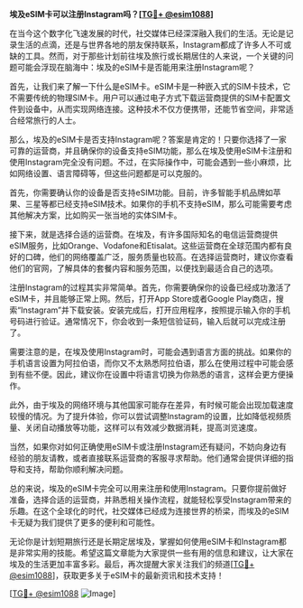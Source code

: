 **埃及eSIM卡可以注册Instagram吗？[[TG💪+ @esim1088](https://t.me/s/esim1088)]**

在当今这个数字化飞速发展的时代，社交媒体已经深深融入我们的生活。无论是记录生活的点滴，还是与世界各地的朋友保持联系，Instagram都成了许多人不可或缺的工具。然而，对于那些计划前往埃及旅行或长期居住的人来说，一个关键的问题可能会浮现在脑海中：埃及的eSIM卡是否能用来注册Instagram呢？

首先，让我们来了解一下什么是eSIM卡。eSIM卡是一种嵌入式的SIM卡技术，它不需要传统的物理SIM卡。用户可以通过电子方式下载运营商提供的SIM卡配置文件到设备中，从而实现网络连接。这种技术不仅方便携带，还能节省空间，非常适合经常旅行的人士。

那么，埃及的eSIM卡是否支持Instagram呢？答案是肯定的！只要你选择了一家可靠的运营商，并且确保你的设备支持eSIM功能，那么在埃及使用eSIM卡注册和使用Instagram完全没有问题。不过，在实际操作中，可能会遇到一些小麻烦，比如网络设置、语言障碍等，但这些问题都是可以克服的。

首先，你需要确认你的设备是否支持eSIM功能。目前，许多智能手机品牌如苹果、三星等都已经支持eSIM技术。如果你的手机不支持eSIM，那么可能需要考虑其他解决方案，比如购买一张当地的实体SIM卡。

接下来，就是选择合适的运营商。在埃及，有许多国际知名的电信运营商提供eSIM服务，比如Orange、Vodafone和Etisalat。这些运营商在全球范围内都有良好的口碑，他们的网络覆盖广泛，服务质量也较高。在选择运营商时，建议你查看他们的官网，了解具体的套餐内容和服务范围，以便找到最适合自己的选项。

注册Instagram的过程其实非常简单。首先，你需要确保你的设备已经成功激活了eSIM卡，并且能够正常上网。然后，打开App Store或者Google Play商店，搜索“Instagram”并下载安装。安装完成后，打开应用程序，按照提示输入你的手机号码进行验证。通常情况下，你会收到一条短信验证码，输入后就可以完成注册了。

需要注意的是，在埃及使用Instagram时，可能会遇到语言方面的挑战。如果你的手机语言设置为阿拉伯语，而你又不太熟悉阿拉伯语，那么在使用过程中可能会感到有些不便。因此，建议你在设置中将语言切换为你熟悉的语言，这样会更方便操作。

此外，由于埃及的网络环境与其他国家可能存在差异，有时候可能会出现加载速度较慢的情况。为了提升体验，你可以尝试调整Instagram的设置，比如降低视频质量、关闭自动播放等功能，这样可以有效减少数据消耗，提高浏览速度。

当然，如果你对如何正确使用eSIM卡或注册Instagram还有疑问，不妨向身边有经验的朋友请教，或者直接联系运营商的客服寻求帮助。他们通常会提供详细的指导和支持，帮助你顺利解决问题。

总的来说，埃及的eSIM卡完全可以用来注册和使用Instagram。只要你提前做好准备，选择合适的运营商，并熟悉相关操作流程，就能轻松享受Instagram带来的乐趣。在这个全球化的时代，社交媒体已经成为连接世界的桥梁，而埃及的eSIM卡无疑为我们提供了更多的便利和可能性。

无论你是计划短期旅行还是长期定居埃及，掌握如何使用eSIM卡和Instagram都是非常实用的技能。希望这篇文章能为大家提供一些有用的信息和建议，让大家在埃及的生活更加丰富多彩。最后，再次提醒大家关注我们的频道[[TG💪+ @esim1088](https://t.me/s/esim1088)]，获取更多关于eSIM卡的最新资讯和技术支持！

[[TG💪+ @esim1088](https://t.me/s/esim1088) ![Image](https://i.postimg.cc/4NQfJmqS/Snipaste-2025-05-13-00-14-12.png)]